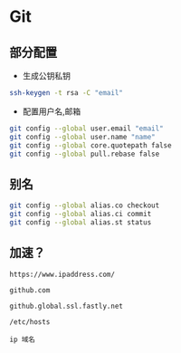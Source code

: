 # Git

## 部分配置

- 生成公钥私钥

```bash
ssh-keygen -t rsa -C "email"
```

- 配置用户名,邮箱

```bash
git config --global user.email "email"
git config --global user.name "name"
git config --global core.quotepath false
git config --global pull.rebase false
```

## 别名

```bash
git config --global alias.co checkout
git config --global alias.ci commit
git config --global alias.st status
```

## 加速？

```text
https://www.ipaddress.com/

github.com

github.global.ssl.fastly.net

/etc/hosts

ip 域名
```
